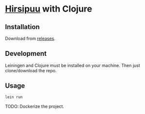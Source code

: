 # [Hirsipuu](http://bit.ly/2pSkI97) with Clojure

## Installation

Download from [releases](https://github.com/JaniAnttonen/hirstree/releases).

## Development

Leiningen and Clojure must be installed on your machine. Then just clone/download the repo.

## Usage
```bash
lein run
```

TODO: Dockerize the project.

